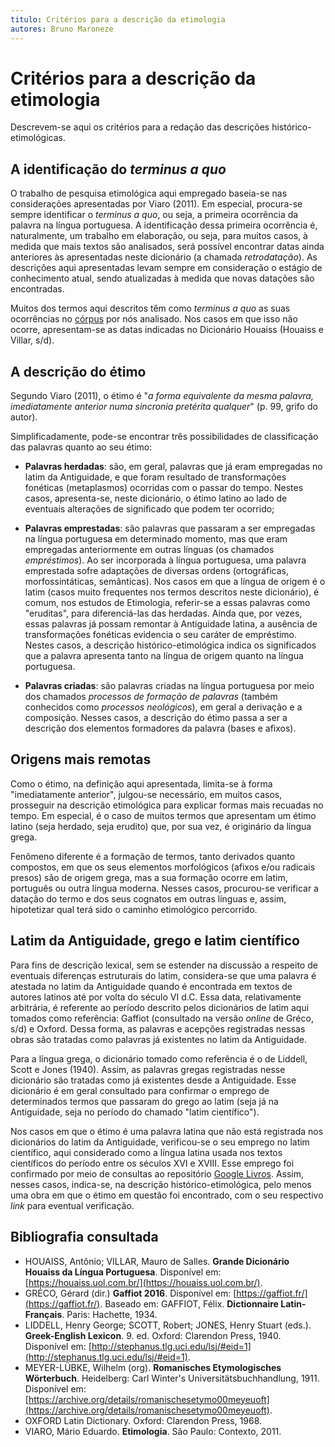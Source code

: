 ```yaml
---
titulo: Critérios para a descrição da etimologia
autores: Bruno Maroneze
---
```


# Critérios para a descrição da etimologia
Descrevem-se aqui os critérios para a redação das descrições histórico-etimológicas.

## A identificação do *terminus a quo*
O trabalho de pesquisa etimológica aqui empregado baseia-se nas considerações apresentadas por Viaro (2011). Em especial, procura-se sempre identificar o *terminus a quo*, ou seja, a primeira ocorrência da palavra na língua portuguesa. A identificação dessa primeira ocorrência é, naturalmente, um trabalho em elaboração, ou seja, para muitos casos, à medida que mais textos são analisados, será possível encontrar datas ainda anteriores às apresentadas neste dicionário (a chamada *retrodatação*). As descrições aqui apresentadas levam sempre em consideração o estágio de conhecimento atual, sendo atualizadas à medida que novas datações são encontradas.

Muitos dos termos aqui descritos têm como *terminus a quo* as suas ocorrências no [córpus](/documentacao/corpus/) por nós analisado. Nos casos em que isso não ocorre, apresentam-se as datas indicadas no Dicionário Houaiss (Houaiss e Villar, s/d).

## A descrição do étimo
Segundo Viaro (2011), o étimo é "*a forma equivalente da mesma palavra, imediatamente anterior numa sincronia pretérita qualquer*" (p. 99, grifo do autor).

Simplificadamente, pode-se encontrar três possibilidades de classificação das palavras quanto ao seu étimo:

- **Palavras herdadas**: são, em geral, palavras que já eram empregadas no latim da Antiguidade, e que foram resultado de transformações fonéticas (metaplasmos) ocorridas com o passar do tempo. Nestes casos, apresenta-se, neste dicionário, o étimo latino ao lado de eventuais alterações de significado que podem ter ocorrido;

- **Palavras emprestadas**: são palavras que passaram a ser empregadas na língua portuguesa em determinado momento, mas que eram empregadas anteriormente em outras línguas (os chamados *empréstimos*). Ao ser incorporada à língua portuguesa, uma palavra emprestada sofre adaptações de diversas ordens (ortográficas, morfossintáticas, semânticas). Nos casos em que a língua de origem é o latim (casos muito frequentes nos termos descritos neste dicionário), é comum, nos estudos de Etimologia, referir-se a essas palavras como "eruditas", para diferenciá-las das herdadas. Ainda que, por vezes, essas palavras já possam remontar à Antiguidade latina, a ausência de transformações fonéticas evidencia o seu caráter de empréstimo. Nestes casos, a descrição histórico-etimológica indica os significados que a palavra apresenta tanto na língua de origem quanto na língua portuguesa.

- **Palavras criadas**: são palavras criadas na língua portuguesa por meio dos chamados *processos de formação de palavras* (também conhecidos como *processos neológicos*), em geral a derivação e a composição. Nesses casos, a descrição do étimo passa a ser a descrição dos elementos formadores da palavra (bases e afixos).

## Origens mais remotas
Como o étimo, na definição aqui apresentada, limita-se à forma "imediatamente anterior", julgou-se necessário, em muitos casos, prosseguir na descrição etimológica para explicar formas mais recuadas no tempo. Em especial, é o caso de muitos termos que apresentam um étimo latino (seja herdado, seja erudito) que, por sua vez, é originário da língua grega.

Fenômeno diferente é a formação de termos, tanto derivados quanto compostos, em que os seus elementos morfológicos (afixos e/ou radicais presos) são de origem grega, mas a sua formação ocorre em latim, português ou outra língua moderna. Nesses casos, procurou-se verificar a datação do termo e dos seus cognatos em outras línguas e, assim, hipotetizar qual terá sido o caminho etimológico percorrido.

## Latim da Antiguidade, grego e latim científico
Para fins de descrição lexical, sem se estender na discussão a respeito de eventuais diferenças estruturais do latim, considera-se que uma palavra é atestada no latim da Antiguidade quando é encontrada em textos de autores latinos até por volta do século VI d.C. Essa data, relativamente arbitrária, é referente ao período descrito pelos dicionários de latim aqui tomados como referência: Gaffiot (consultado na versão *online* de Gréco, s/d) e Oxford. Dessa forma, as palavras e acepções registradas nessas obras são tratadas como palavras já existentes no latim da Antiguidade.

Para a língua grega, o dicionário tomado como referência é o de Liddell, Scott e Jones (1940). Assim, as palavras gregas registradas nesse dicionário são tratadas como já existentes desde a Antiguidade. Esse dicionário é em geral consultado para confirmar o emprego de determinados termos que passaram do grego ao latim (seja já na Antiguidade, seja no período do chamado "latim científico").

Nos casos em que o étimo é uma palavra latina que não está registrada nos dicionários do latim da Antiguidade, verificou-se o seu emprego no latim científico, aqui considerado como a língua latina usada nos textos científicos do período entre os séculos XVI e XVIII. Esse emprego foi confirmado por meio de consultas ao repositório [Google Livros](https://books.google.com/). Assim, nesses casos, indica-se, na descrição histórico-etimológica, pelo menos uma obra em que o étimo em questão foi encontrado, com o seu respectivo *link* para eventual verificação.


## Bibliografia consultada

- HOUAISS, Antônio; VILLAR, Mauro de Salles. **Grande Dicionário Houaiss da Língua Portuguesa**. Disponível em: [https://houaiss.uol.com.br/](https://houaiss.uol.com.br/).
- GRÉCO, Gérard (dir.) **Gaffiot 2016**. Disponível em: [https://gaffiot.fr/](https://gaffiot.fr/). Baseado em: GAFFIOT, Félix. **Dictionnaire Latin-Français**. Paris: Hachette, 1934.
- LIDDELL, Henry George; SCOTT, Robert; JONES, Henry Stuart (eds.). **Greek-English Lexicon**. 9. ed. Oxford: Clarendon Press, 1940. Disponível em: [http://stephanus.tlg.uci.edu/lsj/#eid=1](http://stephanus.tlg.uci.edu/lsj/#eid=1).
- MEYER-LÜBKE, Wilhelm (org). **Romanisches Etymologisches Wörterbuch**. Heidelberg: Carl Winter's Universitätsbuchhandlung, 1911. Disponível em: [https://archive.org/details/romanischesetymo00meyeuoft](https://archive.org/details/romanischesetymo00meyeuoft).
- OXFORD Latin Dictionary. Oxford: Clarendon Press, 1968.
- VIARO, Mário Eduardo. **Etimologia**. São Paulo: Contexto, 2011.
